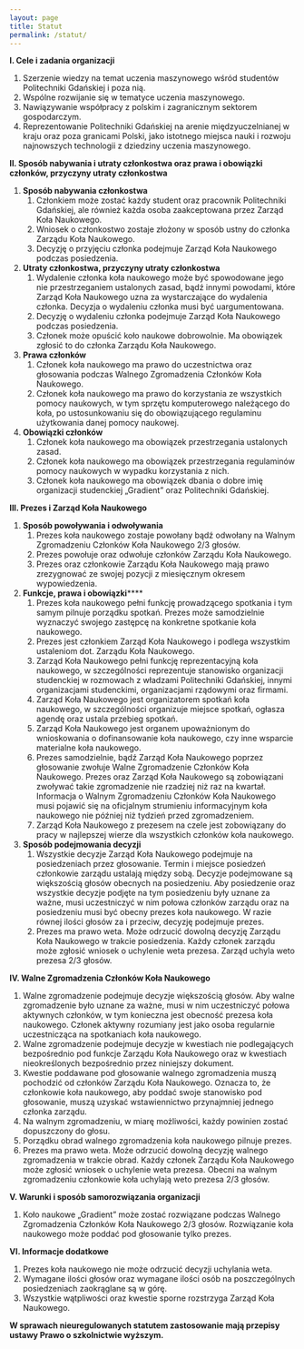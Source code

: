 ```yaml
---
layout: page
title: Statut
permalink: /statut/
---
```


**I. Cele i zadania organizacji**
1.	Szerzenie wiedzy na temat uczenia maszynowego wśród studentów Politechniki Gdańskiej i poza nią.
2.	Wspólne rozwijanie się w tematyce uczenia maszynowego.
3.	Nawiązywanie współpracy z polskim i zagranicznym sektorem gospodarczym.
4.	Reprezentowanie Politechniki Gdańskiej na arenie międzyuczelnianej w kraju oraz poza granicami Polski, jako istotnego miejsca nauki i rozwoju najnowszych technologii z dziedziny uczenia maszynowego.

**II. Sposób nabywania i utraty członkostwa oraz prawa i obowiązki członków, przyczyny utraty członkostwa**
1.	**Sposób nabywania członkostwa**
	1.	Członkiem może zostać każdy student oraz pracownik Politechniki Gdańskiej, ale również każda osoba zaakceptowana przez Zarząd Koła Naukowego.
	2.	Wniosek o członkostwo zostaje złożony w sposób ustny do członka Zarządu Koła Naukowego.
	3.	Decyzję o przyjęciu członka podejmuje Zarząd Koła Naukowego podczas posiedzenia.
2.	**Utraty członkostwa, przyczyny utraty członkostwa**
	1.	Wydalenie członka koła naukowego może być spowodowane jego nie przestrzeganiem ustalonych zasad, bądź innymi powodami, które Zarząd Koła Naukowego uzna za wystarczające do wydalenia członka. Decyzja o wydaleniu członka musi być uargumentowana.
	2.	Decyzję o wydaleniu członka podejmuje Zarząd Koła Naukowego podczas posiedzenia.
	3.	Członek może opuścić koło naukowe dobrowolnie. Ma obowiązek zgłosić to do członka Zarządu Koła Naukowego.
3.	**Prawa członków**
	1.	Członek koła naukowego ma prawo do uczestnictwa oraz głosowania podczas Walnego Zgromadzenia Członków Koła Naukowego.
	2.	Członek koła naukowego ma prawo do korzystania ze wszystkich pomocy naukowych, w tym sprzętu komputerowego należącego do koła, po ustosunkowaniu się do obowiązującego regulaminu użytkowania danej pomocy naukowej.
4.	**Obowiązki członków**
	1.	Członek koła naukowego ma obowiązek przestrzegania ustalonych zasad.
	2.	Członek koła naukowego ma obowiązek przestrzegania regulaminów pomocy naukowych w wypadku korzystania z nich.
	3.	Członek koła naukowego ma obowiązek dbania o dobre imię organizacji studenckiej „Gradient” oraz Politechniki Gdańskiej.

**III. Prezes i Zarząd Koła Naukowego**
1.	**Sposób powoływania i odwoływania**
	1.	Prezes koła naukowego zostaje powołany bądź odwołany na Walnym Zgromadzeniu Członków Koła Naukowego 2/3 głosów.
	2.	Prezes powołuje oraz odwołuje członków Zarządu Koła Naukowego.
	3.	Prezes oraz członkowie Zarządu Koła Naukowego mają prawo zrezygnować ze swojej pozycji z miesięcznym okresem wypowiedzenia.
2.	**Funkcje, prawa i obowiązki******
	1.	Prezes koła naukowego pełni funkcję prowadzącego spotkania i tym samym pilnuje porządku spotkań. Prezes może samodzielnie wyznaczyć swojego zastępcę na konkretne spotkanie koła naukowego.
	2.	Prezes jest członkiem Zarząd Koła Naukowego i podlega wszystkim ustaleniom dot. Zarządu Koła Naukowego.
	3.	Zarząd Koła Naukowego pełni funkcję reprezentacyjną koła naukowego, w szczególności reprezentuje stanowisko organizacji studenckiej w rozmowach z władzami Politechniki Gdańskiej, innymi organizacjami studenckimi, organizacjami rządowymi oraz firmami.
	4.	Zarząd Koła Naukowego jest organizatorem spotkań koła naukowego, w szczególności organizuje miejsce spotkań, ogłasza agendę oraz ustala przebieg spotkań.
	5.	Zarząd Koła Naukowego jest organem upoważnionym do wnioskowania o dofinansowanie koła naukowego, czy inne wsparcie materialne koła naukowego.
	6.	 Prezes samodzielnie, bądź Zarząd Koła Naukowego poprzez głosowanie zwołuje Walne Zgromadzenie Członków Koła Naukowego. Prezes oraz Zarząd Koła Naukowego są zobowiązani zwoływać takie zgromadzenie nie rzadziej niż raz na kwartał. Informacja o Walnym Zgromadzeniu Członków Koła Naukowego musi pojawić się na oficjalnym strumieniu informacyjnym koła naukowego nie później niż tydzień przed zgromadzeniem.
	7.	Zarząd Koła Naukowego z prezesem na czele jest zobowiązany do pracy w najlepszej wierze dla wszystkich członków koła naukowego.
3.	**Sposób podejmowania decyzji**
	1.	Wszystkie decyzje Zarząd Koła Naukowego podejmuje na posiedzeniach przez głosowanie. Termin i miejsce posiedzeń członkowie zarządu ustalają między sobą. Decyzje podejmowane są większością głosów obecnych na posiedzeniu. Aby posiedzenie oraz wszystkie decyzje podjęte na tym posiedzeniu były uznane za ważne, musi uczestniczyć w nim połowa członków zarządu oraz na posiedzeniu musi być obecny prezes koła naukowego. W razie równej ilości głosów za i przeciw, decyzję podejmuje prezes.
	2.	Prezes ma prawo weta. Może odrzucić dowolną decyzję Zarządu Koła Naukowego w trakcie posiedzenia. Każdy członek zarządu może zgłosić wniosek o uchylenie weta prezesa. Zarząd uchyla weto prezesa 2/3 głosów.

**IV. Walne Zgromadzenia Członków Koła Naukowego**
1.	Walne zgromadzenie podejmuje decyzje większością głosów. Aby walne zgromadzenie było uznane za ważne, musi w nim uczestniczyć połowa aktywnych członków, w tym konieczna jest obecność prezesa koła naukowego. Członek aktywny rozumiany jest jako osoba regularnie uczestnicząca na spotkaniach koła naukowego.
2.	Walne zgromadzenie podejmuje decyzje w kwestiach nie podlegających bezpośrednio pod funkcje Zarządu Koła Naukowego oraz w kwestiach nieokreślonych bezpośrednio przez niniejszy dokument.
3.	Kwestie poddawane pod głosowanie walnego zgromadzenia muszą pochodzić od członków Zarządu Koła Naukowego. Oznacza to, że członkowie koła naukowego, aby poddać swoje stanowisko pod głosowanie, muszą uzyskać wstawiennictwo przynajmniej jednego członka zarządu.
4.	Na walnym zgromadzeniu, w miarę możliwości, każdy powinien zostać dopuszczony do głosu.
5.	Porządku obrad walnego zgromadzenia koła naukowego pilnuje prezes.
6.	Prezes ma prawo weta. Może odrzucić dowolną decyzję walnego zgromadzenia w trakcie obrad. Każdy członek Zarządu Koła Naukowego może zgłosić wniosek o uchylenie weta prezesa. Obecni na walnym zgromadzeniu członkowie koła uchylają weto prezesa 2/3 głosów.

**V. Warunki i sposób samorozwiązania organizacji**
1.	Koło naukowe „Gradient” może zostać rozwiązane podczas Walnego Zgromadzenia Członków Koła Naukowego 2/3 głosów. Rozwiązanie koła naukowego może poddać pod głosowanie tylko prezes.

**VI. Informacje dodatkowe**
1.	Prezes koła naukowego nie może odrzucić decyzji uchylania weta.
2.	Wymagane ilości głosów oraz wymagane ilości osób na poszczególnych posiedzeniach zaokrąglane są w górę.
3.	Wszystkie wątpliwości oraz kwestie sporne rozstrzyga Zarząd Koła Naukowego.

**W sprawach nieuregulowanych statutem zastosowanie mają przepisy ustawy Prawo o szkolnictwie wyższym.**
